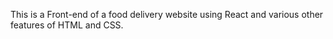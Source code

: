 This is a Front-end of a food delivery website using React and various other features of HTML and CSS.
